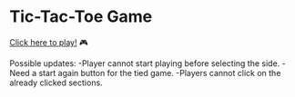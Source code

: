 # Tic-Tac-Toe Game 

<a href="https://imcagla.github.io/imcagla.github.io-tic-tac-toe/" target="_blank" >Click here to play!</a> 🎮

Possible updates:
-Player cannot start playing before selecting the side.
-Need a start again button for the tied game.
-Players cannot click on the already clicked sections.
